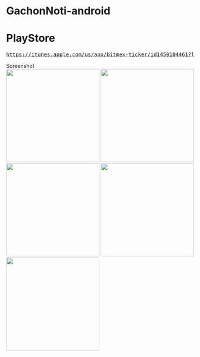 # GachonNoti-android

<h1>PlayStore</h1>
<pre><a href="https://itunes.apple.com/us/app/bitmex-ticker/id1450104461?l=ko&ls=1&mt=8">https://itunes.apple.com/us/app/bitmex-ticker/id1450104461?l=ko&ls=1&mt=8</a></pre>


Screenshot
<br>
<img src='https://github.com/wiffy-io/GachonNoti-android/blob/master/resource/screen/screener_1562142606240.png' width='250px'/>
<img src='https://github.com/wiffy-io/GachonNoti-android/blob/master/resource/screen/screener_1562142612545.png' width='250px'/>
<img src='https://github.com/wiffy-io/GachonNoti-android/blob/master/resource/screen/screener_1562142619781.png' width='250px'/>
<img src='https://github.com/wiffy-io/GachonNoti-android/blob/master/resource/screen/screener_1562142625755.png' width='250px'/>
<img src='https://github.com/wiffy-io/GachonNoti-android/blob/master/resource/screen/screener_1562142635946.png' width='250px'/>
